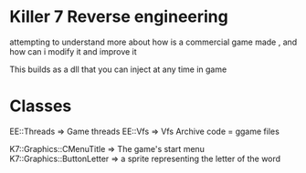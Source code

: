 # Killer 7 Reverse engineering

attempting to understand more about how is a commercial game made , and how can i modify it and improve it

This builds as a dll that you can inject at any time in game

# Classes

EE::Threads => Game threads
EE::Vfs => Vfs Archive code = ggame files

K7::Graphics::CMenuTitle => The game's start menu
K7::Graphics::ButtonLetter => a sprite representing the letter of the word